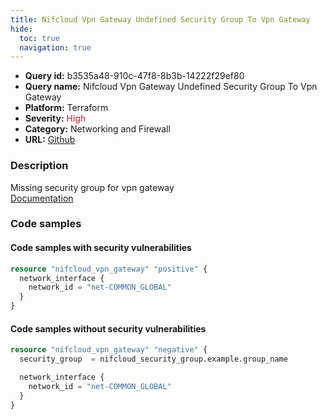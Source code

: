 ```yaml
---
title: Nifcloud Vpn Gateway Undefined Security Group To Vpn Gateway
hide:
  toc: true
  navigation: true
---
```


<style>
  .highlight .hll {
    background-color: #ff171742;
  }
  .md-content {
    max-width: 1100px;
    margin: 0 auto;
  }
</style>

-   **Query id:** b3535a48-910c-47f8-8b3b-14222f29ef80
-   **Query name:** Nifcloud Vpn Gateway Undefined Security Group To Vpn Gateway
-   **Platform:** Terraform
-   **Severity:** <span style="color:#bb2124">High</span>
-   **Category:** Networking and Firewall
-   **URL:** [Github](https://github.com/Checkmarx/kics/tree/master/assets/queries/terraform/nifcloud/vpn_gateway_security_group_undefined)

### Description
Missing security group for vpn gateway<br>
[Documentation](https://registry.terraform.io/providers/nifcloud/nifcloud/latest/docs/resources/vpn_gateway#security_group)

### Code samples
#### Code samples with security vulnerabilities
```tf title="Positive test num. 1 - tf file" hl_lines="1"
resource "nifcloud_vpn_gateway" "positive" {
  network_interface {
    network_id = "net-COMMON_GLOBAL"
  }
}

```


#### Code samples without security vulnerabilities
```tf title="Negative test num. 1 - tf file"
resource "nifcloud_vpn_gateway" "negative" {
  security_group  = nifcloud_security_group.example.group_name

  network_interface {
    network_id = "net-COMMON_GLOBAL"
  }
}

```

